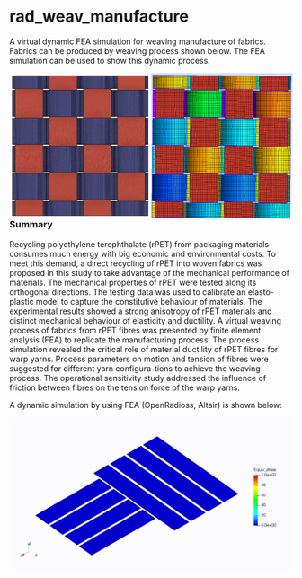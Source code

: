 # rad_weav_manufacture
A virtual dynamic FEA simulation for weaving manufacture of fabrics.
Fabrics can be produced by weaving process shown below. The FEA simulation can be used to show this dynamic process.</br>
<p align="center">
    <img src="/res/figure/Captur_simplied2_fusion2.GIF" width="50%" align="left">
    <img src="/res/figure/Captur_simplied2_mesh.GIF" width="50%" align="right">
</p>


---

### **Summary**

Recycling polyethylene terephthalate (rPET) from packaging materials consumes much energy with big economic and environmental costs. To meet this demand, a direct recycling of rPET into woven fabrics was proposed in this study to take advantage of the mechanical performance of materials. The mechanical properties of rPET were tested along its orthogonal directions. The testing data was used to calibrate an elasto-plastic model to capture the constitutive behaviour of materials. The experimental results showed a strong anisotropy of rPET materials and distinct mechanical behaviour of elasticity and ductility. A virtual weaving process of fabrics from rPET fibres was presented by finite element analysis (FEA) to replicate the manufacturing process. The process simulation revealed the critical role of material ductility of rPET fibres for warp yarns. Process parameters on motion and tension of fibres were suggested for different yarn configura-tions to achieve the weaving process. The operational sensitivity study addressed the influence of friction between fibres on the tension force of the warp yarns. 

A dynamic simulation by using FEA (OpenRadioss, Altair) is shown below:

![Image](/res/figure/weaving%20simulation_warp_SC_weft_SL_mu_0.7.gif)

